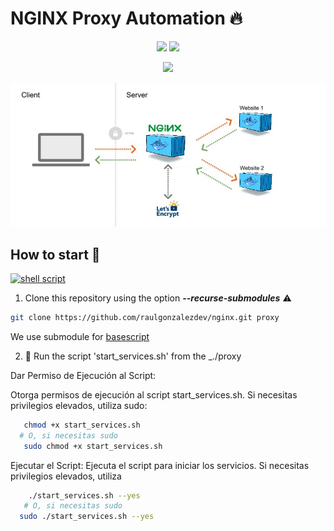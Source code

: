 
# NGINX Proxy Automation 🔥

<p align="center">
   <a target="_blank" href="https://docs.docker.com/"><img src="https://img.shields.io/badge/Docker-2CA5E0?style=for-the-badge&logo=docker&logoColor=white" /></a>
   <a target="_blank" href="https://docs.nginx.com/"><img src="https://img.shields.io/badge/Nginx-009639?style=for-the-badge&logo=nginx&logoColor=white" /></a>
  
</p>
<p align="center">
   <a target="_blank" href="https://letsencrypt.org/docs/"><img src="https://img.shields.io/badge/Secured_by-Let's_Encrypt-blue.svg?logo=let%E2%80%99s-encrypt" /></a>
</p>

<p align="center">
   <img src="https://github.com/evertramos/images/raw/master/webproxy.jpg" />
</p>

## How to start 🔰
[![shell script](https://img.shields.io/badge/Shell_Script-121011?style=for-the-badge&logo=gnu-bash&logoColor=white)](https://github.com/raulgonzalezdev)


1. Clone this repository using the option **_--recurse-submodules_** ⚠️

```bash
git clone https://github.com/raulgonzalezdev/nginx.git proxy 
```

We use submodule for [basescript](https://github.com/evertramos/basescript)

2. 🚀 Run the script 'start_services.sh' from the _./proxy

  Dar Permiso de Ejecución al Script:

  Otorga permisos de ejecución al script start_services.sh. Si necesitas privilegios elevados, utiliza sudo:

```bash
   chmod +x start_services.sh
  # O, si necesitas sudo
   sudo chmod +x start_services.sh
```

  Ejecutar el Script:
  Ejecuta el script para iniciar los servicios. Si necesitas privilegios elevados, utiliza 

```bash
    ./start_services.sh --yes
   # O, si necesitas sudo
  sudo ./start_services.sh --yes

```


